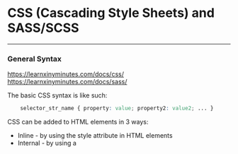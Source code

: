 # CSS (Cascading Style Sheets) and SASS/SCSS
---



### General Syntax

https://learnxinyminutes.com/docs/css/
https://learnxinyminutes.com/docs/sass/

The basic CSS syntax is like such:
```css
	selector_str_name { property: value; property2: value2; ... }
```

CSS can be added to HTML elements in 3 ways:
- Inline - by using the style attribute in HTML elements
- Internal - by using a <style> element in the <head> section
- External - by using an external CSS file

##### Examples:

Inline:

```html
	<h1 style="color:blue;">This is a Blue Heading</h1> 
```

Internal:

```html
	<head><style>h1 {color:blue;}</style></head> ... <h1>this is now blue</h1>
```

External:

```html
	<head><link rel="stylesheet" href="styles.css"></head> .... with stylesheet containing the appropriate CSS wished for the various element, in the syntax "h1 {color:blue; font-family:verdana;}"
```


To define a specific style for one special element, add an id attribute to the element:

	<p id="p01">I am different</p>
	
then define a style for the element with the specific id:

	#p01
	{
		color: blue;
	} 

### HTML Selectors:

-	HTML Tag:
```css
	html { /* style */ }
```
	.my_class (preceding point)
	html_keyword (as is)
	#an_id (preceding hash)
	[has_attribute]
	[attribute="value"] (has attribute equal to "value")
	[attribute^="val"] (has attribute that starts with "val")
	[attribute$="ue"] (has attribute that ends with "ue")
	div.some-parent > .class-name { } (selects an element which is a child of another element)





5) Important CSS attributes

color
font-family
font-size
border
border-style
border-width
padding
margin
background-color
background-image




3) Element level

Block level elements in HTML
```html
<address>
<article>
<aside>
<blockquote>
<canvas>
<dd>
<div>
<dl>
<dt>
<fieldset>
<figcaption>
<figure>
<footer>
<form>
<h1>-<h6>
<header>
<hr>
<li>
<main>
<nav>
<noscript>
<ol>
<p>
<pre>
<section>
<table>
<tfoot>
<ul>
<video>
```

Inline elements in HTML
```html
<a>
<abbr>
<acronym>
<b>
<bdo>
<big>
<br>
<button>
<cite>
<code>
<dfn>
<em>
<i>
<img>
<input>
<kbd>
<label>
<map>
<object>
<output>
<q>
<samp>
<script>
<select>
<small>
<span>
<strong>
<sub>
<sup>
<textarea>
<time>
<tt>
<var>
```

---

### Using The HTML "id" Attribute

The id attribute specifies a unique id for an HTML element (the value must be unique within the HTML document).

The id value can be used by CSS and JavaScript to perform certain tasks for the element with the specific id value.

In CSS, to select an element with a specific id, write a hash (#) character, followed by the id of the element:
Example

Use CSS to style an element with the id "myHeader":

```html
<style>
	#myHeader
	{
		background-color: lightblue;
		color: black;
		padding: 40px;
		text-align: center;
	}
</style>
```

Then call the style

```html
<h1 id="myHeader">My Header</h1>
```

---
